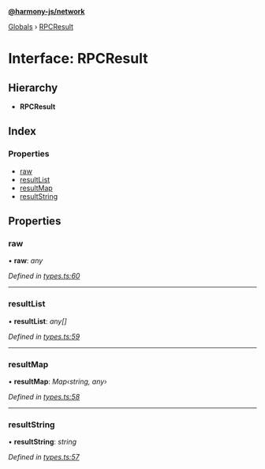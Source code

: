 **[@harmony-js/network](../README.md)**

[Globals](../README.md) › [RPCResult](rpcresult.md)

# Interface: RPCResult

## Hierarchy

* **RPCResult**

## Index

### Properties

* [raw](rpcresult.md#raw)
* [resultList](rpcresult.md#resultlist)
* [resultMap](rpcresult.md#resultmap)
* [resultString](rpcresult.md#resultstring)

## Properties

###  raw

• **raw**: *any*

*Defined in [types.ts:60](https://github.com/FireStack-Lab/Harmony-sdk-core/blob/17ca408/packages/harmony-network/src/types.ts#L60)*

___

###  resultList

• **resultList**: *any[]*

*Defined in [types.ts:59](https://github.com/FireStack-Lab/Harmony-sdk-core/blob/17ca408/packages/harmony-network/src/types.ts#L59)*

___

###  resultMap

• **resultMap**: *Map‹string, any›*

*Defined in [types.ts:58](https://github.com/FireStack-Lab/Harmony-sdk-core/blob/17ca408/packages/harmony-network/src/types.ts#L58)*

___

###  resultString

• **resultString**: *string*

*Defined in [types.ts:57](https://github.com/FireStack-Lab/Harmony-sdk-core/blob/17ca408/packages/harmony-network/src/types.ts#L57)*